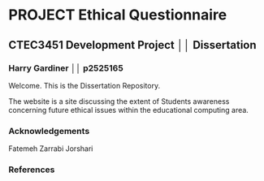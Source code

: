 # PROJECT Ethical Questionnaire

## CTEC3451 Development Project ││ Dissertation

### Harry Gardiner ││ p2525165

Welcome. This is the Dissertation Repository.

The website is a site discussing the extent of Students awareness concerning future ethical issues within the educational computing area.

### Acknowledgements
Fatemeh Zarrabi Jorshari

### References
